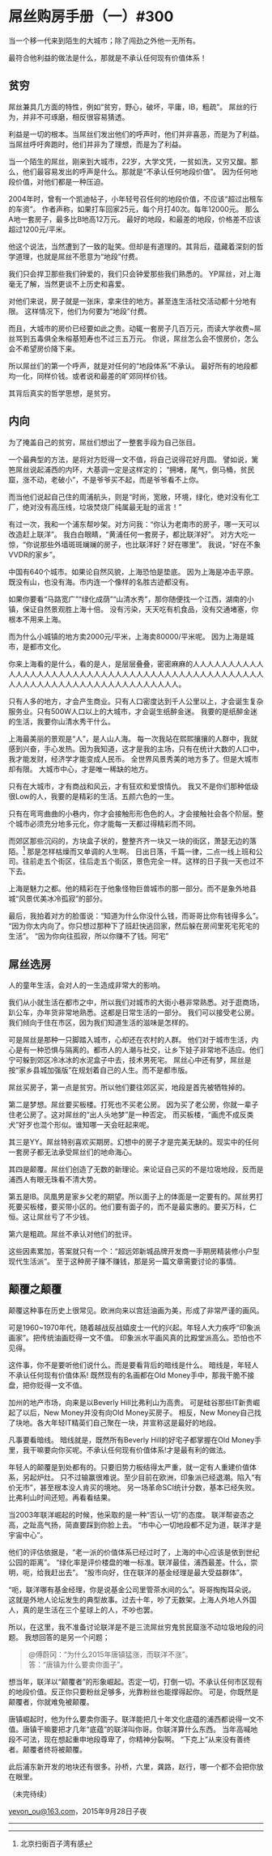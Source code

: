 # 屌丝购房手册（一）#300

当一个移一代来到陌生的大城市；除了闯劲之外他一无所有。

最符合他利益的做法是什么，那就是不承认任何现有价值体系！

## 贫穷

屌丝兼具几方面的特性，例如“贫穷，野心，破坏，平庸，IB，粗疏”。
屌丝的行为，并非不可琢磨，相反很容易猜透。

利益是一切的根本。当屌丝们发出他们的呼声时，他们并非喜恶，而是为了利益。
当屌丝呼吁奔跑时，他们并非为了理想，而是为了利益。

当一个陌生的屌丝，刚来到大城市，22岁，大学文凭，一贫如洗，又穷又酸。那么，他们最容易发出的呼声是什么。那就是“不承认任何地段价值”。
因为任何地段价值，对他们都是一种压迫。

2004年时，曾有一个凯迪帖子，小年轻号召任何的地段价值，不应该“超过出租车的车资”。
作者声称，如果打车回家25元，每个月打40次。每年12000元。
那么A地一套房子，最多比B地高12万元。
最好的地段，和最差的地段，价格差不应该超过1200元/平米。

他这个说法，当然遭到了一致的耻笑。但却是有道理的。其背后，蕴藏着深刻的哲学道理，也就是屌丝不愿意为“地段”付费。

我们只会捍卫那些我们钟爱的，我们只会钟爱那些我们熟悉的。
YP屌丝，对上海毫无了解，当然更谈不上历史和喜爱。

对他们来说，房子就是一张床，拿来住的地方。甚至连生活社交活动都十分地有限。
这样情况下，他们为何要为“地段”付费。

而且，大城市的房价已经要如此之贵。动辄一套房子几百万元，而读大学收费~屌丝骂到五毒俱全朱榕基短寿也不过三五万元。
你说，屌丝怎么会不恨房价，怎么会不希望房价降下来。

所以屌丝们的第一个呼声，就是对任何的“地段体系”不承认。
最好所有的地段都均一化，同样价钱。或者说和最差的旷郊同样价钱。

其背后真实的哲学思想，是贫穷。

## 内向

为了掩盖自己的贫穷，屌丝们想出了一整套手段为自己张目。

一个最典型的方法，是将对方贬得一文不值，将自己说得花好月圆。
譬如说，篱笆屌丝说起浦西的内环，大基调一定是这样定的；
“拥堵，尾气，倒马桶，贫民窟，涨不动，老破小”，不是爷爷买不起，而是爷爷看不上你。

而当他们说起自己住的周浦航头，则是“时尚，宽敞，环境，绿化，绝对没有化工厂，绝对没有高压线，垃圾焚烧厂纯属最无耻的谣言！”

有过一次，我和一个浦东帮吵架。对方问我：“你认为老南市的房子，哪一天可以改造赶上联洋”。
我白白眼睛，“黄浦任何一套房子，都比联洋好”。
对方大吃一惊，“你说那些外墙斑斑斓斓的房子，也比联洋好？好在哪里”。
我说，“好在不象VVDR的家乡”。

中国有640个城市。如果论自然风貌，上海恐怕是垫底。
因为上海是冲击平原。既没有山，也没有海。市内连一个像样的名胜古迹都没有。

如果你要看“马路宽广”“绿化成荫”“山清水秀”，那你随便找一个江西，湖南的小镇，保证自然景观胜上海十倍。
没有污染，天天吃有机食品，没有交通堵塞，你根本不用来上海。

而为什么小城镇的地方卖2000元/平米，上海卖80000/平米呢。
因为上海是城市，是都市文化。

你来上海看的是什么，看的是人，是层层叠叠，密密麻麻的人人人人人人人人人人人人人人人人人人人人人人人人人人人人人人人人人人人人人人人人人人人人人人人人人人人人人人人人人人人人人人人人人人人人人人。

只有人多的地方，才会产生商业。只有人口密度达到千人公里以上，才会诞生复杂服务业。只有500W人口以上的大城市，才会诞生纸醉金迷。
我要的是纸醉金迷的生活，我要你山清水秀干什么。

上海最美丽的景观是“人”，是人山人海。
每一次我站在熙熙攘攘的人群中，我就感到兴奋，手心发热。因为我知道，这才是我的主场，只有在统计大数的人口中，我才能发财，经济学才能变成人民币。
全世界风景秀美的地方多了。但是大城市却有限。
大城市中心，才是唯一稀缺的地方。

只有在大城市，才有商战和风云，才有狂欢和爱恨情仇。
我又不是你们那种低级很Low的人，我要的是精彩的生活。五颜六色的一生。

只有在弯弯曲曲的小巷内，你才会接触形形色色的人。才会接触社会各个阶层。整个城市必须充分地多元化，你才能每一天都过得精彩而不同。

而郊区那些沉闷的，方块盒子状的，整整齐齐一块又一块的街区，萧瑟无边的落陌。[^1]
那是怎样枯燥而又单调的人生啊。
日出日落，千篇一律，二点一线上班和公司。往前走五个街区，往后走五个街区，景色完全一样。这样的日子我一天也过不下去。

上海是魅力之都。他的精彩在于他象怪物巨兽城市的那一部分。而不是象外地县城“风景优美冰冷孤寂”的部分。

最后，我拍着对方的脸蛋说：“知道为什么你没什么钱，而哥哥比你有钱得多么”。
“因为你太内向了。你只想过那种下了班赶快逃回家，然后躲在房间里死宅死宅的生活”。
“因为你向往孤寂，所以你赚不了钱。阿宅”

## 屌丝选房

人的童年生活，会对人的一生造成非常大的影响。

我们从小就生活在都市之中，所以我们对城市的大街小巷非常熟悉。对于逛商场，趴公车，办年货非常地熟悉。这都是日常生活的一部分。
我们可以接受老公房。我们倾向于住在市区，因为我们知道生活的滋味是怎样的。

可是屌丝是那种一只脚踏入城市，心却还在农村的人群。
他们对于城市生活，内心是有一种恐惧与隔离的。都市人的人潮与社交，让乡下娃子非常地不适应。他们宁可躲到郊区冷冰冰的水泥盒子中去，技术男死宅。
屌丝心中还有梦，屌丝是按“家乡县城加强版”在规划着自己的人生。而不是都市版。

屌丝买房子，第一点是贫穷。所以他们要往郊区买，地段是首先被牺牲掉的。

第二是梦想。屌丝要买板楼。打死也不买老公房。
因为买了老公房，你就一辈子住老公房了。这对屌丝的“出人头地梦”是一种否定。
而买板楼，“画虎不成反类犬”好歹也混个形似。谁知哪一天会旺起来呢。

其三是YY。屌丝特别喜欢买期房。幻想中的房子才是完美无缺的。现实中的任何一套房子都无法承受屌丝们的地命海心。

其四是颠覆。屌丝们创造了无数的新理论。来论证自己买的不是垃圾地段，反而是浦西人有眼无珠看不清大势。

第五是IB。凤凰男是家乡父老的期望。所以面子上的体面是一定要有的。屌丝男打死要买板楼，要买带小区的。他们要有面子的，而不是最实惠的。要买万科，仁恒。这让屌丝亏了不少钱。

第六是粗疏。屌丝不承认对他们的批评。

这些因素累加，答案就只有一个：“超远郊新城品牌开发商一手期房精装修小户型现代生活派”。
至于这种房子赚不赚钱，那是另一篇文章需要讨论的事情。

## 颠覆之颠覆

颠覆这种事在历史上很常见。欧洲向来以宫廷油画为美，形成了非常严谨的画风。

可是1960~1970年代，随着越战反战嬉皮士一代的兴起。年轻人大力疾呼“印象派画家”。把传统油画贬得一文不值。
印象派水平画风真的比殿堂派高么。恐怕也不见得。

这件事，你不是要听他们说什么。而是要看背后的暗线是什么。
暗线是，年轻人不承认任何现有价值体系!
既然现有的名画都在Old Money手中，那我干脆不接盘，把你贬得一文不值。

加州的地产市场，向来是以Beverly Hill比弗利山为高贵。
可是硅谷那些IT新贵崛起了以后，New Money并没有向Old Money买房子。
相反，New Money自己找了块地。各大年轻IT精英们自己聚在一块，并宣称这是最好的地段。

凡事要看暗线。
暗线就是，既然所有Beverly Hill的好宅子都掌握在Old Money手里，我干嘛要向你买呢。不承认任何现有价值体系!才是最有利的做法。

年轻人的颠覆是到处都有的。只要旧势力板结得太严重，就一定有人重建价值体系，另起炉灶。
只不过输赢很难说。至少目前在欧洲，印象派已经退潮。陷入“有价无市”，甚至根本没人肯买的境地。
另一场革命SCI统计分数，基本已经失败。
比弗利山时间还短。再看看结果。

当2003年联洋崛起的时候，他采取的是一种“否认一切”的态度。
联洋帮姿态之高，之趾高气扬，简直要踩到你脸上去。
“市中心一切地段都不足为道，联洋才是宇宙中心”。

他们的评估依据是，“老一派的价值体系已经过时了，上海的中心应该是依到世纪公园的距离”。
“绿化率是评价楼盘的唯一标准。联洋最佳，浦西最差。什么，崇明，呃，给我赶出去”。
“股市向好，住在联洋的基金经理是最大受益群体”。

“呃，联洋哪有基金经理，你是说基金公司里管茶水间的么”。哥哥掏掏耳朵说。
这就是外地人论坛发生的典型故事。过去十年，吵了无数架。上海人外地人外国人，真的是生活在三个星球上的人，不吵也罢。

所以，在这里，我不准备讨论联洋是不是三流屌丝穷鬼贫民窟涨不动垃圾地段的问题。
我想回答的是另一个问题；

> @傅蔚冈：“为什么2015年唐镇猛涨，而联洋不涨”。  
> 答：“唐镇为什么要卖你面子”。

想当年，联洋以“颠覆者”的形象崛起。否定一切，打倒一切。不承认任何市区现有的地段价值。反正你只要粉丝足够多，光靠粉丝也能撑得起你。
可是，你既然是颠覆者，你就难免被颠覆。

唐镇崛起时，他为什么要卖你面子。联洋能把几十年文化底蕴的浦西都说得一文不值。唐镇干嘛要把才几年“底蕴”的联洋叫你哥。你联洋算什么东西。
当年高喊地段不可法，现在想起重申地段尊卑了，你精神分裂啊。
“下克上”从来没有善终者。颠覆者终将被颠覆。

此后浦东新开发的地块还有很多。孙桥，六里，龚路，赵行，哪一个都不会把你放在眼里。

（未完待续）

[yevon_ou@163.com](mailto:yevon_ou@163.com)，2015年9月28日子夜

---

[^1]: 北京扫街百子湾有感

